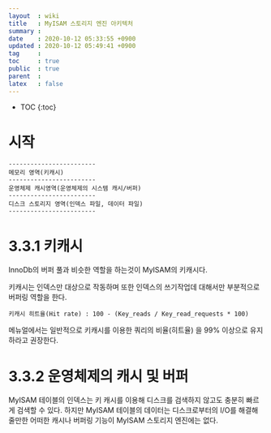 ```yaml
---
layout  : wiki
title   : MyISAM 스토리지 엔진 아키텍처 
summary : 
date    : 2020-10-12 05:33:55 +0900
updated : 2020-10-12 05:49:41 +0900
tag     : 
toc     : true
public  : true
parent  : 
latex   : false
---
```

* TOC
{:toc}

# 시작
```
------------------------
메모리 영역(키캐시)
------------------------
운영체제 캐시영역(운영체제의 시스템 캐시/버퍼)
------------------------
디스크 스토리지 영역(인덱스 파일, 데이터 파일)
------------------------
```


# 3.3.1 키캐시
InnoDb의 버퍼 풀과 비슷한 역할을 하는것이 MyISAM의 키캐시다. 

키캐시는 인덱스만 대상으로 작동하며 또한 인덱스의 쓰기작업데 대해서만 부분적으로 버퍼링 역할을 한다.
```
키캐시 히트율(Hit rate) : 100 - (Key_reads / Key_read_requests * 100)
```

메뉴얼에서는 일반적으로 키캐시를 이용한 쿼리의 비율(히트율) 을 99% 이상으로 유지하라고 권장한다.

# 3.3.2 운영체제의 캐시 및 버퍼
MyISAM 테이블의 인덱스는 키 캐시를 이용해 디스크를 검색하지 않고도 충분히 빠르게 검색할 수 있다. 하지만 MyISAM 테이블의 데이터는 디스크로부터의 I/O를 해결해 줄만한 어떠한 캐시나 버퍼링 기능이 MyISAM 스토리지 엔진에는 없다.

